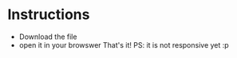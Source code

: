# Instructions
- Download the file 
- open it in your browswer
That's it!
PS: it is not responsive yet :p